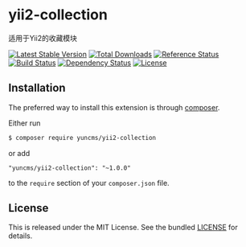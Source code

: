 # yii2-collection

适用于Yii2的收藏模块

[![Latest Stable Version](https://poser.pugx.org/yuncms/yii2-collection/v/stable.png)](https://packagist.org/packages/yuncms/yii2-collection)
[![Total Downloads](https://poser.pugx.org/yuncms/yii2-collection/downloads.png)](https://packagist.org/packages/yuncms/yii2-collection)
[![Reference Status](https://www.versioneye.com/php/yuncms:yii2-collection/reference_badge.svg)](https://www.versioneye.com/php/yuncms:yii2-collection/references)
[![Build Status](https://img.shields.io/travis/yiisoft/yii2-collection.svg)](http://travis-ci.org/yuncms/yii2-collection)
[![Dependency Status](https://www.versioneye.com/php/yuncms:yii2-collection/dev-master/badge.png)](https://www.versioneye.com/php/yuncms:yii2-collection/dev-master)
[![License](https://poser.pugx.org/yuncms/yii2-collection/license.svg)](https://packagist.org/packages/yuncms/yii2-collection)

## Installation

The preferred way to install this extension is through [composer](http://getcomposer.org/download/).

Either run

```bash
$ composer require yuncms/yii2-collection
```

or add

```
"yuncms/yii2-collection": "~1.0.0"
```

to the `require` section of your `composer.json` file.

## License

This is released under the MIT License. See the bundled [LICENSE](LICENSE.md)
for details.